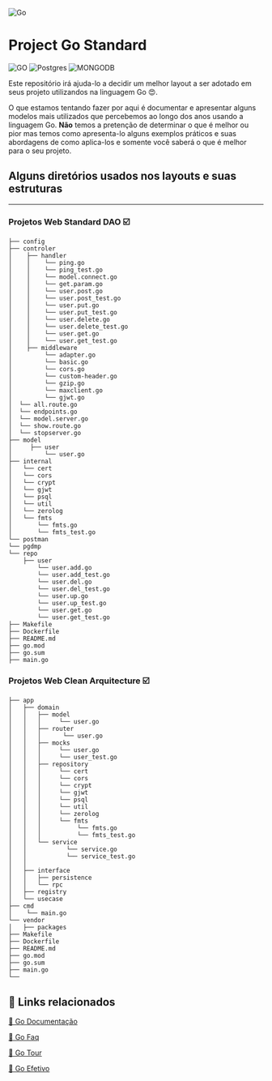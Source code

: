 
![Go](https://github.com/carlosd-ss/project.go.standard/blob/master/.github/go.png)


# Project Go Standard
![GO](https://img.shields.io/badge/GO-%2300ADD8?style=for-the-badge&logo=Go&labelColor=%23444444)
![Postgres
](https://img.shields.io/badge/POSTGRESQL-%23336791?style=for-the-badge&logo=PostgreSQL&logoColor=%23336791&labelColor=%23444444) 
![MONGODB](https://img.shields.io/badge/MONGO-%237A248?style=for-the-badge&logo=MongoDB&labelColor=%23444444)

Este repositório irá ajuda-lo a decidir um melhor layout a ser adotado em seus projeto utilizandos na linguagem Go 😍.

O que estamos tentando fazer por aqui é documentar e apresentar alguns modelos mais utilizados que percebemos ao longo dos anos usando a linguagem Go. **Não** temos a pretenção de determinar o que é melhor ou pior mas temos como apresenta-lo alguns exemplos práticos e suas abordagens de como aplica-los e somente você saberá o que é melhor para o seu projeto.

## Alguns diretórios usados nos layouts e suas estruturas
****************************

### Projetos Web Standard DAO ☑️

```_bash
├── config
├── controler
│    ├── handler
│    │    └── ping.go
│    │    └── ping_test.go
│    │    └── model.connect.go
│    │    └── get.param.go
│    │    └── user.post.go
│    │    └── user.post_test.go
│    │    └── user.put.go
│    │    └── user.put_test.go
│    │    └── user.delete.go
│    │    └── user.delete_test.go
│    │    └── user.get.go
│    │    └── user.get_test.go
│    ├── middleware
│         └── adapter.go
│         └── basic.go
│         └── cors.go
│         └── custom-header.go
│         └── gzip.go
│         └── maxclient.go
│         └── gjwt.go
│  └── all.route.go
│  └── endpoints.go
│  └── model.server.go
│  └── show.route.go
│  └── stopserver.go
├── model
│     ├── user
│         └── user.go
├── internal
│   └── cert
│   └── cors
│   └── crypt
│   └── gjwt
│   └── psql
│   └── util
│   └── zerolog
│   └── fmts
│       └── fmts.go
│       └── fmts_test.go
└── postman
└── pgdmp
└── repo
    ├── user
        └── user.add.go
        └── user.add_test.go
        └── user.del.go
        └── user.del_test.go
        └── user.up.go
        └── user.up_test.go
        └── user.get.go
        └── user.get_test.go
├── Makefile
├── Dockerfile
├── README.md
├── go.mod
├── go.sum
├── main.go

```


### Projetos Web Clean Arquitecture ☑️

```_bash
├── app
│   ├── domain
│   │   ├── model            
│   │   │     └── user.go
│   │   ├── router
│   │   │      └── user.go 
│   │   ├── mocks
│   │   │     └── user.go 
│   │   │     └── user_test.go 
│   │   ├── repository
│   │   │     └── cert
│   │   │     └── cors
│   │   │     └── crypt
│   │   │     └── gjwt
│   │   │     └── psql
│   │   │     └── util
│   │   │     └── zerolog
│   │   │     └── fmts
│   │   │          └── fmts.go
│   │   │          └── fmts_test.go
│   │   └── service
│   │           └── service.go
│   │           └── service_test.go
│   │
│   ├── interface
│   │   ├── persistence
│   │   └── rpc
│   ├── registry
│   └── usecase
├── cmd
│    └── main.go
└── vendor
│   ├── packages
├── Makefile
├── Dockerfile
├── README.md
├── go.mod
├── go.sum
├── main.go
└──
```       

## 🔗 Links relacionados


[📘 Go Documentação](https://golang.org/doc/)

[📘 Go Faq](https://golang.org/doc/faq)

[📘 Go Tour](https://tour.golang.org/welcome/1)

[📘 Go Efetivo](https://golang.org/doc/effective_go.html)
